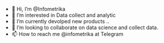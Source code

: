 - 👋 Hi, I’m @Infometrika
- 👀 I’m interested in Data collect and analytic
- 🌱 I’m currently devolped new products ..
- 💞️ I’m looking to collaborate on data science and collect data.
- 📫 How to reach me @infometrika at Telegram

<!---
Infometrika/Infometrika is a ✨ special ✨ repository because its `README.md` (this file) appears on your GitHub profile.
You can click the Preview link to take a look at your changes.
--->
